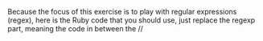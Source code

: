 Because the focus of this exercise is to play with regular expressions (regex), here is the Ruby code that you should use, just replace the regexp part, meaning the code in between the //
